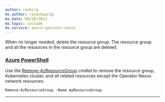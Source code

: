```yaml
---
author: rashirg
ms.author: rajeshwarig
ms.date: 09/26/2023
ms.topic: include
ms.service: azure-operator-nexus
---
```


When no longer needed, delete the resource group. The resource group and all the resources in the resource group are deleted.

### [Azure PowerShell](#tab/azure-powershell)

Use the [Remove-AzResourceGroup][remove-azresourcegroup] cmdlet to remove the resource group, Kubernetes cluster, and all related resources except the Operator Nexus network resources.

```azurepowershell-interactive
Remove-AzResourceGroup -Name myResourceGroup
```
---

<!-- LINKS - internal -->
[remove-azresourcegroup]: /powershell/module/az.resources/remove-azresourcegroup
